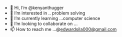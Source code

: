 - 👋 Hi, I’m @kenyanthugger
- 👀 I’m interested in .. problem solving
- 🌱 I’m currently learning ...computer science
- 💞️ I’m looking to collaborate on ...
- 📫 How to reach me ...@edwardsila000@gmail.com

<!---
kenyanthugger/kenyanthugger is a ✨ special ✨ repository because its `README.md` (this file) appears on your GitHub profile.
You can click the Preview link to take a look at your changes.
--->
